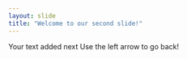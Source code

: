 ```yaml
---
layout: slide
title: "Welcome to our second slide!"
---
```

Your text 
added next
Use the left arrow to go back!
